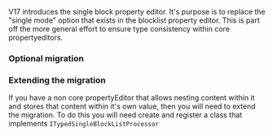V17 introduces the single block property editor. It's purpose is to replace the "single mode" option that exists in the blocklist property editor. This is part off the more general effort to ensure type consistency within core propertyeditors.


### Optional migration

### Extending the migration
If you have a non core propertyEditor that allows nesting content within it and stores that content within it's own value, then you will need to extend the migration. To do this you will need create and register a class that implements `ITypedSingleBlockListProcessor`

